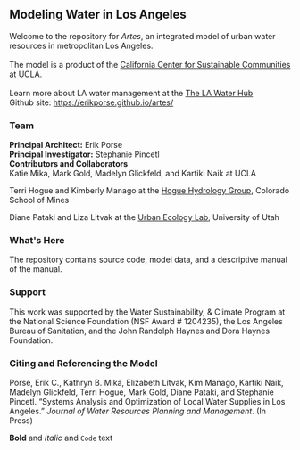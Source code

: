 ## Modeling Water in Los Angeles

Welcome to the repository for <i>Artes</i>, an integrated model of urban water resources in metropolitan Los Angeles. <br><br>
The model is a product of the [California Center for Sustainable Communities](https://www.ioes.ucla.edu/ccsc/) at UCLA. <br><br>
Learn more about LA water management at the [The LA Water Hub](http://waterhub.ucla.edu) <br>
Github site: https://erikporse.github.io/artes/

### Team
**Principal Architect:** Erik Porse <br>
**Principal Investigator:** Stephanie Pincetl <br>
**Contributors and Collaborators** <br>
Katie Mika, Mark Gold, Madelyn Glickfeld, and Kartiki Naik at UCLA <br>

Terri Hogue and Kimberly Manago at the [Hogue Hydrology Group](http://inside.mines.edu/THOGUE-home), Colorado School of Mines <br>

Diane Pataki and Liza Litvak at the [Urban Ecology Lab](http://bioweb.biology.utah.edu/pataki/), University of Utah

### What's Here
The repository contains source code, model data, and a descriptive manual of the manual. 

### Support
This work was supported by the Water Sustainability, & Climate Program at the National Science Foundation (NSF Award # 1204235), the Los Angeles Bureau of Sanitation, and the John Randolph Haynes and Dora Haynes Foundation. 

### Citing and Referencing the Model
Porse, Erik C., Kathryn B. Mika, Elizabeth Litvak, Kim Manago, Kartiki Naik, Madelyn Glickfeld, Terri Hogue, Mark Gold, Diane Pataki, and Stephanie Pincetl. “Systems Analysis and Optimization of Local Water Supplies in Los Angeles.” _Journal of Water Resources Planning and Management_. (In Press)


**Bold** and _Italic_ and `Code` text




